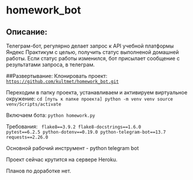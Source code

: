 # homework_bot
## Описание:
Телеграм-бот, регулярно делает запрос к API учебной платформы Яндекс Практикум с целью, получить статус выполненой домашней работы.
Если статус работы изменился, бот присылает сообщение с результатами запроса, в телеграм.

##Развертывание:
Клонировать проект:
<code>https://github.com/kultmet/homework_bot.git</code>

Переходим в папку проекта, устанавливаем и активируем виртуальное окружение:
<code>cd [путь к папке проекта]
python -m venv venv
source venv/Scripts/activate
</code>

Включаем бота:
<code>python homework.py</code>

Требования:
<code>
flake8==3.9.2
flake8-docstrings==1.6.0
pytest==6.2.5
python-dotenv==0.19.0
python-telegram-bot==13.7
requests==2.26.0
</code>

Основной рабочий инструмент - python telegram bot

Проект сейчас крутится на сервере Heroku.

Планов по доработке нет.
